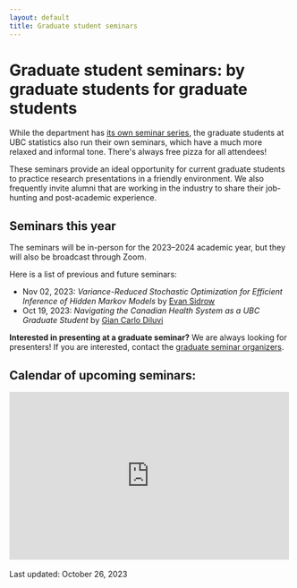 ```yaml
---
layout: default
title: Graduate student seminars
---
```


# Graduate student seminars: by graduate students for graduate students

While the department has [its own seminar series](https://www.stat.ubc.ca/events-calendar),
the graduate students at UBC statistics also run their own seminars, which
have a much more relaxed and informal tone.
There's always free pizza for all attendees!

These seminars provide an ideal opportunity for current graduate students to
practice research presentations in a friendly environment.
We also frequently invite alumni that are working in the industry to
share their job-hunting and post-academic experience.

## Seminars this year

The seminars will be in-person for the 2023&ndash;2024 academic year,
but they will also be broadcast through Zoom.

Here is a list of previous and future seminars:
- Nov 02, 2023: *Variance-Reduced Stochastic Optimization 
for Efficient Inference of Hidden Markov Models* 
by [Evan Sidrow](https://www.stat.ubc.ca/users/evan-sidrow)
- Oct 19, 2023: *Navigating the Canadian Health System 
as a UBC Graduate Student*
by [Gian Carlo Diluvi](https://www.stat.ubc.ca/users/gian-carlo-di-luvi)


**Interested in presenting at a graduate seminar?**
We are always looking for presenters! If you are interested,
contact the [graduate seminar organizers](./grad-positions.html).

<div class="span9">
	<h2>Calendar of upcoming seminars:</h2>
	<iframe src="https://calendar.google.com/calendar/embed?height=300&wkst=1&bgcolor=%23ffffff&ctz=America%2FVancouver&src=MjNodWRuYzZvM2VoZzFubmltZTBmbmY4OThAZ3JvdXAuY2FsZW5kYXIuZ29vZ2xlLmNvbQ&color=%23D81B60&showPrint=0&showTitle=0" style="border-width:0" width="500" height="300" frameborder="0" scrolling="no"></iframe>
</div><!--/span-->
<br/>
Last updated: October 26, 2023
